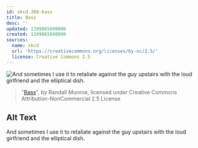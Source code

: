 ```yaml
---
id: xkcd.368-bass
title: Bass
desc: ''
updated: 1199865600000
created: 1199865600000
sources:
  name: xkcd
  url: 'https://creativecommons.org/licenses/by-nc/2.5/'
  license: Creative Commons 2.5
---
```

![And sometimes I use it to retaliate against the guy upstairs with the loud girlfriend and the elliptical dish.](https://imgs.xkcd.com/comics/bass.png)
> "[Bass](https://xkcd.com/368/)", by Randall Munroe, licensed under Creative Commons Attribution-NonCommercial 2.5 License

## Alt Text
And sometimes I use it to retaliate against the guy upstairs with the loud girlfriend and the elliptical dish.
